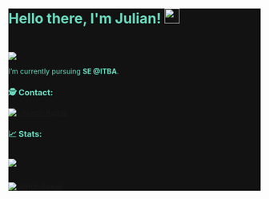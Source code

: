 

<div style="background-color:#121212">
<div style="color:#69DBBF">

# Hello there, I'm Julian! <img src="https://raw.githubusercontent.com/debdutgoswami/debdutgoswami/master/assets/gifs/Hi.gif" width="30px">

<br>

![](https://komarev.com/ghpvc/?username=JuArce&color=blue)<br>

I’m currently pursuing **SE @ITBA**. <br>

### 🕵 Contact:<br>


[![Linkedin Badge](https://img.shields.io/badge/-JuArce-blue?style=flat-square&logo=Linkedin&logoColor=white&link=www.linkedin.com/in/julian-arce-1752a714b)](www.linkedin.com/in/julian-arce-1752a714b)

### 📈 Stats:


<br>
<a href="https://github.com/JuArce">
<img align="center" src="https://github-readme-stats.vercel.app/api?username=JuArce&show_icons=true&include_all_commits=true&theme=algolia&count_private=true">
</a>
<br><br>

[![GitHub Streak](https://github-readme-streak-stats.herokuapp.com/?user=JuArce&theme=algolia)](https://git.io/streak-stats)


</div>
</div>

